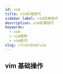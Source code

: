 ```yaml
---
id: vim
title: vim实用技巧
sidebar_label: vim实用技巧
description: vim实用技巧
keywords:
  - vim
  - vim使用
  - vim技巧
slug: /frontEnd/vim
---
```


## vim 基础操作
